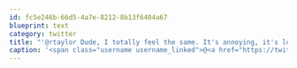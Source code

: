 ```yaml
---
id: fc5e246b-66d5-4a7e-8212-8b13f6404a67
blueprint: text
category: twitter
title: "'@rtaylor Dude, I totally feel the same. It's annoying, it's loud and is noise pollution."
caption: '<span class="username username_linked">@<a href="https://twitter.com/rtaylor" title="Elon Musk">rtaylor</a></span> Dude, I totally feel the same. It''s annoying, it''s loud and is noise pollution.'
---
```

